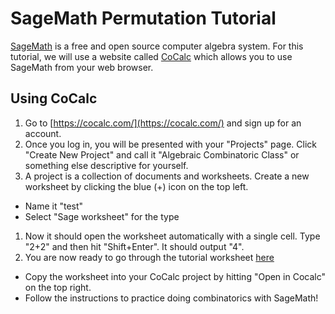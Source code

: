 SageMath Permutation Tutorial
====

[SageMath](https://www.sagemath.org/) is a free and open source computer algebra system. For this tutorial, we will use a website called [CoCalc](https://cocalc.com/) which allows you to use SageMath from your web browser.

Using CoCalc
----

1. Go to [https://cocalc.com/](https://cocalc.com/) and sign up for an account. 
1. Once you log in, you will be presented with your "Projects" page. Click "Create New Project" and call it "Algebraic Combinatoric Class" or something else descriptive for yourself.
1. A project is a collection of documents and worksheets. Create a new worksheet by clicking the blue (+) icon on the top left. 
  - Name it "test"
  - Select "Sage worksheet" for the type
1. Now it should open the worksheet automatically with a single cell. Type "2+2" and then hit "Shift+Enter". It should output "4". 
1. You are now ready to go through the tutorial worksheet [here](https://cocalc.com/share/495b25fe-5784-4f66-94ea-ecb0da67fa42/permutations-tutorial.sagews?viewer=share)
  - Copy the worksheet into your CoCalc project by hitting "Open in Cocalc" on the top right.
  - Follow the instructions to practice doing combinatorics with SageMath!
